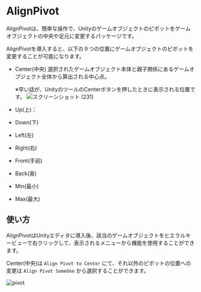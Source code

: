 # AlignPivot
AlignPivotは、簡単な操作で、Unityのゲームオブジェクトのピボットをゲームオブジェクトの中央や足元に変更するパッケージです。

AlignPivotを導入すると、以下の９つの位置にゲームオブジェクトのピボットを変更することが可能になります。

- Center(中央)
	選択されたゲームオブジェクト本体と親子関係にあるゲームオブジェクト全体から算出される中心点。

	※早い話が、UnityのツールのCenterボタンを押したときに表示される位置です。
![スクリーンショット (231)](https://user-images.githubusercontent.com/78918084/185788704-fbfa5ca9-d342-4a33-8b94-1727dd147086.png)

- Up(上)：
- Down(下)
- Left(左)
- Right(右)
- Front(手前)
- Back(奥)
- Min(最小)
- Max(最大)


## 使い方
AlignPivotはUnityエディタに導入後、該当のゲームオブジェクトをヒエラルキービューで右クリックして、表示されるメニューから機能を使用することができます。

Center(中央)は `Align Pivot to Center` にて、それ以外のピボットの位置への変更は `Align Pivot SomeOne` から選択することができます。

![pivot](https://user-images.githubusercontent.com/78918084/185788736-7a35c506-eb2a-483b-b7a4-f45c6ba13be7.gif)
